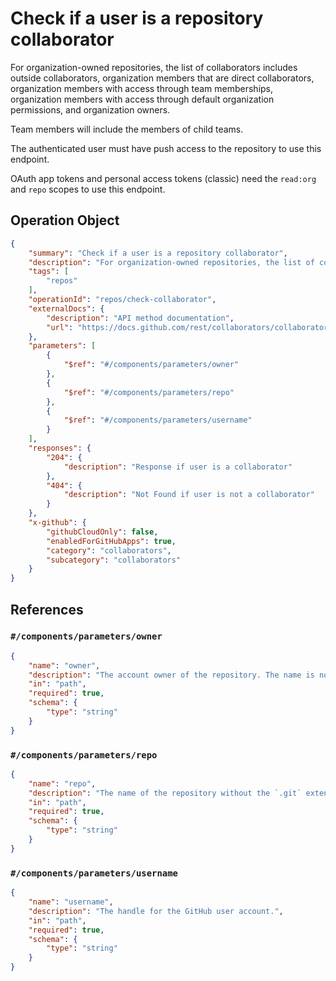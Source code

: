 # Check if a user is a repository collaborator

For organization-owned repositories, the list of collaborators includes outside collaborators, organization members that are direct collaborators, organization members with access through team memberships, organization members with access through default organization permissions, and organization owners.

Team members will include the members of child teams.

The authenticated user must have push access to the repository to use this endpoint.

OAuth app tokens and personal access tokens (classic) need the `read:org` and `repo` scopes to use this endpoint.

## Operation Object

```json
{
    "summary": "Check if a user is a repository collaborator",
    "description": "For organization-owned repositories, the list of collaborators includes outside collaborators, organization members that are direct collaborators, organization members with access through team memberships, organization members with access through default organization permissions, and organization owners.\n\nTeam members will include the members of child teams.\n\nThe authenticated user must have push access to the repository to use this endpoint.\n\nOAuth app tokens and personal access tokens (classic) need the `read:org` and `repo` scopes to use this endpoint.",
    "tags": [
        "repos"
    ],
    "operationId": "repos/check-collaborator",
    "externalDocs": {
        "description": "API method documentation",
        "url": "https://docs.github.com/rest/collaborators/collaborators#check-if-a-user-is-a-repository-collaborator"
    },
    "parameters": [
        {
            "$ref": "#/components/parameters/owner"
        },
        {
            "$ref": "#/components/parameters/repo"
        },
        {
            "$ref": "#/components/parameters/username"
        }
    ],
    "responses": {
        "204": {
            "description": "Response if user is a collaborator"
        },
        "404": {
            "description": "Not Found if user is not a collaborator"
        }
    },
    "x-github": {
        "githubCloudOnly": false,
        "enabledForGitHubApps": true,
        "category": "collaborators",
        "subcategory": "collaborators"
    }
}
```

## References

### `#/components/parameters/owner`

```json
{
    "name": "owner",
    "description": "The account owner of the repository. The name is not case sensitive.",
    "in": "path",
    "required": true,
    "schema": {
        "type": "string"
    }
}
```

### `#/components/parameters/repo`

```json
{
    "name": "repo",
    "description": "The name of the repository without the `.git` extension. The name is not case sensitive.",
    "in": "path",
    "required": true,
    "schema": {
        "type": "string"
    }
}
```

### `#/components/parameters/username`

```json
{
    "name": "username",
    "description": "The handle for the GitHub user account.",
    "in": "path",
    "required": true,
    "schema": {
        "type": "string"
    }
}
```